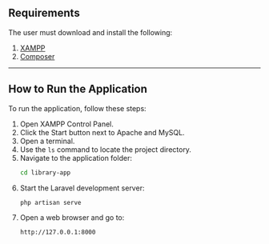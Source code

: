 ## Requirements

The user must download and install the following:

1. [XAMPP](https://www.apachefriends.org/index.html)  
2. [Composer](https://getcomposer.org/)

---

## How to Run the Application

To run the application, follow these steps:

1. Open XAMPP Control Panel.
2. Click the Start button next to Apache and MySQL.
3. Open a terminal.
4. Use the `ls` command to locate the project directory.
5. Navigate to the application folder:
   ```bash
   cd library-app
6. Start the Laravel development server:
   ```bash
   php artisan serve
7. Open a web browser and go to:
   ```bash
   http://127.0.0.1:8000
